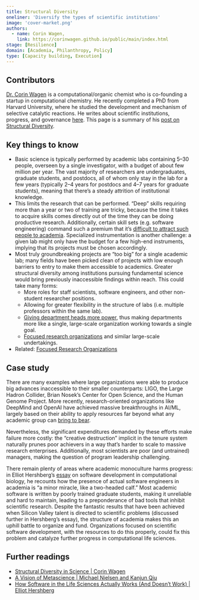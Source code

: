 ```yaml
---
title: Structural Diversity
oneliner: 'Diversify the types of scientific institutions'
image: 'cover-market.png'
authors:
  - name: Corin Wagen,
    link: https://corinwagen.github.io/public/main/index.html
stage: [Resilience]
domain: [Academia, Philanthropy, Policy]
type: [Capacity building, Execution]
---
```


## Contributors

[Dr. Corin Wagen](https://corinwagen.github.io/public/main/index.html) is a computational/organic chemist who is co-founding a startup in computational chemistry. He recently completed a PhD from Harvard University, where he studied the development and mechanism of selective catalytic reactions. He writes about scientific institutions, progress, and governance [here](https://cwagen.substack.com/). This page is a summary of his [post on Structural Diversity](https://cwagen.substack.com/p/20221026_structural_diversityhtml).

## Key things to know

- Basic science is typically performed by academic labs containing 5–30 people, overseen by a single investigator, with a budget of about few million per year. The vast majority of researchers are undergraduates, graduate students, and postdocs, all of whom only stay in the lab for a few years (typically 2–4 years for postdocs and 4–7 years for graduate students), meaning that there’s a steady attrition of institutional knowledge.
- This limits the research that can be performed. “Deep” skills requiring more than a year or two of training are tricky, because the time it takes to acquire skills comes directly out of the time they can be doing productive research. Additionally, certain skill sets (e.g. software engineering) command such a premium that it’s [difficult to attract such people to academia](https://www.lesswrong.com/posts/9GweYgHABZAjH6T6f/). Specialized instrumentation is another challenge: a given lab might only have the budget for a few high-end instruments, implying that its projects must be chosen accordingly.
- Most truly groundbreaking projects are “too big” for a single academic lab; many fields have been picked clean of projects with low enough barriers to entry to make them accessible to academics. Greater structural diversity among institutions pursuing fundamental science would bring previously inaccessible findings within reach. This could take many forms:
  - More roles for staff scientists, software engineers, and other non-student researcher positions.
  - Allowing for greater flexibility in the structure of labs (i.e. multiple professors within the same lab).
  - [Giving department heads more power](https://www.freaktakes.com/p/how-karl-compton-believed-a-research), thus making departments more like a single, large-scale organization working towards a single goal.
  - [Focused research organizations](https://www.convergentresearch.org/about-fros) and similar large-scale undertakings.
- Related: [Focused Research Organizations](/collection?lever=Focused%2520Research%2520Organizations)

## Case study

There are many examples where large organizations were able to produce big advances inaccessible to their smaller counterparts: LIGO, the Large Hadron Collider, Brian Nosek’s Center for Open Science, and the Human Genome Project. More recently, research-oriented organizations like DeepMind and OpenAI have achieved massive breakthroughs in AI/ML, largely based on their ability to apply resources far beyond what any academic group can [bring to bear](https://arxiv.org/abs/2304.06035?s=03).

Nevertheless, the significant expenditures demanded by these efforts make failure more costly: the “creative destruction” implicit in the tenure system naturally prunes poor achievers in a way that’s harder to scale to massive research enterprises. Additionally, most scientists are poor (and untrained) managers, making the question of program leadership challenging.

There remain plenty of areas where academic monoculture harms progress: in Elliot Hershberg’s [essay](https://newscience.org/how-software-in-the-life-sciences-actually-works-and-doesnt-work/) on software development in computational biology, he recounts how the presence of actual software engineers in academia is “a minor miracle, like a two-headed calf.” Most academic software is written by poorly trained graduate students, making it unreliable and hard to maintain, leading to a preponderance of bad tools that inhibit scientific research. Despite the fantastic results that have been achieved when Silicon Valley talent is directed to scientific problems (discussed further in Hershberg’s essay), the structure of academia makes this an uphill battle to organize and fund. Organizations focused on scientific software development, with the resources to do this properly, could fix this problem and catalyze further progress in computational life sciences.

## Further readings

- [Structural Diversity in Science | Corin Wagen](https://corinwagen.github.io/public/blog/20221026_structural_diversity.html)
- [A Vision of Metascience | Michael Nielsen and Kanjun Qiu](https://scienceplusplus.org/metascience/)
- [How Software in the Life Sciences Actually Works (And Doesn’t Work) | Elliot Hershberg](https://newscience.org/how-software-in-the-life-sciences-actually-works-and-doesnt-work/)
